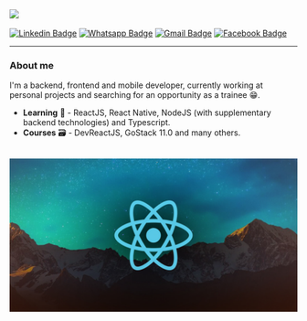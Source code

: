 <img src="https://codesandbox.io/embed/readme-introgif-forked-bemhx?fontsize=14&hidenavigation=1&theme=dark"/>
<br>

[![Linkedin Badge](https://img.shields.io/badge/-LinkedIn-blue?style=flat-square&logo=Linkedin&logoColor=white&link=https://www.linkedin.com/in/tiago-marmitt-762bb61b0/)](https://www.linkedin.com/in/tiago-marmitt-762bb61b0/)
[![Whatsapp Badge](https://img.shields.io/badge/-Whatsapp-25d366?style=flat-square&labelColor=25d366&logo=whatsapp&logoColor=white&link=https://wa.me/5551989298666)](https://wa.me/5551989298666/)
[![Gmail Badge](https://img.shields.io/badge/-Gmail-EA4335?style=flat-square&logo=Gmail&logoColor=white&link=mailto:tiago-marmitt@educar.rs.gov.br)](mailto:tiago-marmitt@educar.rs.gov.br)
[![Facebook Badge](https://img.shields.io/badge/-Facebook-3b5998?style=flat-square&labelColor=3b5998&logo=Facebook&target=new&logoColor=white&link=https://www.facebook.com/Marmitt2003/)](https://www.facebook.com/Marmitt2003/)
<hr>

### About me
I'm a backend, frontend and mobile developer, currently working at personal projects and searching for an opportunity as a trainee 😁.
<ul>
<li> <strong>Learning</strong> 📖 - ReactJS, React Native, NodeJS (with supplementary backend technologies) and Typescript. </li>
<li> <strong>Courses</strong> 🗃 - DevReactJS, GoStack 11.0 and many others.</li>

</ul>
<br>
<img src="./react.jpg" /> 



<!--
**marmittfull/marmittfull** is a ✨ _special_ ✨ repository because its `README.md` (this file) appears on your GitHub profile.

Here are some ideas to get you started:

- 🔭 I’m currently working on ...
- 🌱 I’m currently learning ...
- 👯 I’m looking to collaborate on ...
- 🤔 I’m looking for help with ...
- 💬 Ask me about ...
- 📫 How to reach me: ...
- 😄 Pronouns: ...
- ⚡ Fun fact: ...
-->
